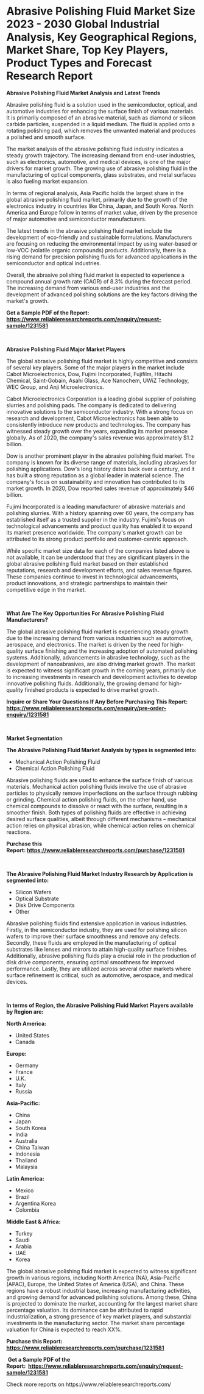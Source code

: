 <p><h1>Abrasive Polishing Fluid Market Size 2023 - 2030 Global Industrial Analysis, Key Geographical Regions, Market Share, Top Key Players, Product Types and Forecast Research Report</h1></p><p><strong>Abrasive Polishing Fluid Market Analysis and Latest Trends</strong></p>
<p><p>Abrasive polishing fluid is a solution used in the semiconductor, optical, and automotive industries for enhancing the surface finish of various materials. It is primarily composed of an abrasive material, such as diamond or silicon carbide particles, suspended in a liquid medium. The fluid is applied onto a rotating polishing pad, which removes the unwanted material and produces a polished and smooth surface.</p><p>The market analysis of the abrasive polishing fluid industry indicates a steady growth trajectory. The increasing demand from end-user industries, such as electronics, automotive, and medical devices, is one of the major drivers for market growth. The growing use of abrasive polishing fluid in the manufacturing of optical components, glass substrates, and metal surfaces is also fueling market expansion.</p><p>In terms of regional analysis, Asia Pacific holds the largest share in the global abrasive polishing fluid market, primarily due to the growth of the electronics industry in countries like China, Japan, and South Korea. North America and Europe follow in terms of market value, driven by the presence of major automotive and semiconductor manufacturers.</p><p>The latest trends in the abrasive polishing fluid market include the development of eco-friendly and sustainable formulations. Manufacturers are focusing on reducing the environmental impact by using water-based or low-VOC (volatile organic compounds) products. Additionally, there is a rising demand for precision polishing fluids for advanced applications in the semiconductor and optical industries.</p><p>Overall, the abrasive polishing fluid market is expected to experience a compound annual growth rate (CAGR) of 8.3% during the forecast period. The increasing demand from various end-user industries and the development of advanced polishing solutions are the key factors driving the market's growth.</p></p>
<p><strong>Get a Sample PDF of the Report:&nbsp; <a href="https://www.reliableresearchreports.com/enquiry/request-sample/1231581">https://www.reliableresearchreports.com/enquiry/request-sample/1231581</a></strong></p>
<p>&nbsp;</p>
<p><strong>Abrasive Polishing Fluid Major Market Players</strong></p>
<p><p>The global abrasive polishing fluid market is highly competitive and consists of several key players. Some of the major players in the market include Cabot Microelectronics, Dow, Fujimi Incorporated, Fujifilm, Hitachi Chemical, Saint-Gobain, Asahi Glass, Ace Nanochem, UWiZ Technology, WEC Group, and Anji Microelectronics.</p><p>Cabot Microelectronics Corporation is a leading global supplier of polishing slurries and polishing pads. The company is dedicated to delivering innovative solutions to the semiconductor industry. With a strong focus on research and development, Cabot Microelectronics has been able to consistently introduce new products and technologies. The company has witnessed steady growth over the years, expanding its market presence globally. As of 2020, the company's sales revenue was approximately $1.2 billion.</p><p>Dow is another prominent player in the abrasive polishing fluid market. The company is known for its diverse range of materials, including abrasives for polishing applications. Dow's long history dates back over a century, and it has built a strong reputation as a global leader in material science. The company's focus on sustainability and innovation has contributed to its market growth. In 2020, Dow reported sales revenue of approximately $46 billion.</p><p>Fujimi Incorporated is a leading manufacturer of abrasive materials and polishing slurries. With a history spanning over 60 years, the company has established itself as a trusted supplier in the industry. Fujimi's focus on technological advancements and product quality has enabled it to expand its market presence worldwide. The company's market growth can be attributed to its strong product portfolio and customer-centric approach.</p><p>While specific market size data for each of the companies listed above is not available, it can be understood that they are significant players in the global abrasive polishing fluid market based on their established reputations, research and development efforts, and sales revenue figures. These companies continue to invest in technological advancements, product innovations, and strategic partnerships to maintain their competitive edge in the market.</p></p>
<p>&nbsp;</p>
<p><strong>What Are The Key Opportunities For Abrasive Polishing Fluid Manufacturers?</strong></p>
<p><p>The global abrasive polishing fluid market is experiencing steady growth due to the increasing demand from various industries such as automotive, aerospace, and electronics. The market is driven by the need for high-quality surface finishing and the increasing adoption of automated polishing systems. Additionally, advancements in abrasive technology, such as the development of nanoabrasives, are also driving market growth. The market is expected to witness significant growth in the coming years, primarily due to increasing investments in research and development activities to develop innovative polishing fluids. Additionally, the growing demand for high-quality finished products is expected to drive market growth.</p></p>
<p><strong>Inquire or Share Your Questions If Any Before Purchasing This Report: <a href="https://www.reliableresearchreports.com/enquiry/pre-order-enquiry/1231581">https://www.reliableresearchreports.com/enquiry/pre-order-enquiry/1231581</a></strong></p>
<p>&nbsp;</p>
<p><strong>Market Segmentation</strong></p>
<p><strong>The Abrasive Polishing Fluid Market Analysis by types is segmented into:</strong></p>
<p><ul><li>Mechanical Action Polishing Fluid</li><li>Chemical Action Polishing Fluid</li></ul></p>
<p><p>Abrasive polishing fluids are used to enhance the surface finish of various materials. Mechanical action polishing fluids involve the use of abrasive particles to physically remove imperfections on the surface through rubbing or grinding. Chemical action polishing fluids, on the other hand, use chemical compounds to dissolve or react with the surface, resulting in a smoother finish. Both types of polishing fluids are effective in achieving desired surface qualities, albeit through different mechanisms – mechanical action relies on physical abrasion, while chemical action relies on chemical reactions.</p></p>
<p><strong>Purchase this Report:&nbsp;<a href="https://www.reliableresearchreports.com/purchase/1231581">https://www.reliableresearchreports.com/purchase/1231581</a></strong></p>
<p>&nbsp;</p>
<p><strong>The Abrasive Polishing Fluid Market Industry Research by Application is segmented into:</strong></p>
<p><ul><li>Silicon Wafers</li><li>Optical Substrate</li><li>Disk Drive Components</li><li>Other</li></ul></p>
<p><p>Abrasive polishing fluids find extensive application in various industries. Firstly, in the semiconductor industry, they are used for polishing silicon wafers to improve their surface smoothness and remove any defects. Secondly, these fluids are employed in the manufacturing of optical substrates like lenses and mirrors to attain high-quality surface finishes. Additionally, abrasive polishing fluids play a crucial role in the production of disk drive components, ensuring optimal smoothness for improved performance. Lastly, they are utilized across several other markets where surface refinement is critical, such as automotive, aerospace, and medical devices.</p></p>
<p>&nbsp;</p>
<p><strong>In terms of Region, the Abrasive Polishing Fluid Market Players available by Region are:</strong></p>
<p>
    <p> <strong> North America: </strong>
        <ul>
            <li>United States</li>
            <li>Canada</li>
        </ul>
        </p> 
    <p> <strong> Europe: </strong>
        <ul>
            <li>Germany</li>
            <li>France</li>
            <li>U.K.</li>
            <li>Italy</li>
            <li>Russia</li>
        </ul>
        </p> 
    <p> <strong> Asia-Pacific: </strong>
        <ul>
            <li>China</li>
            <li>Japan</li>
            <li>South Korea</li>
            <li>India</li>
            <li>Australia</li>
            <li>China Taiwan</li>
            <li>Indonesia</li>
            <li>Thailand</li>
            <li>Malaysia</li>
        </ul>
        </p> 
    <p> <strong> Latin America: </strong>
        <ul>
            <li>Mexico</li>
            <li>Brazil</li>
            <li>Argentina Korea</li>
            <li>Colombia</li>
        </ul>
        </p> 
    <p> <strong> Middle East & Africa: </strong>
        <ul>
            <li>Turkey</li>
            <li>Saudi</li>
            <li>Arabia</li>
            <li>UAE</li>
            <li>Korea</li>
        </ul>
    </p>
    </p>
<p><p>The global abrasive polishing fluid market is expected to witness significant growth in various regions, including North America (NA), Asia-Pacific (APAC), Europe, the United States of America (USA), and China. These regions have a robust industrial base, increasing manufacturing activities, and growing demand for advanced polishing solutions. Among these, China is projected to dominate the market, accounting for the largest market share percentage valuation. Its dominance can be attributed to rapid industrialization, a strong presence of key market players, and substantial investments in the manufacturing sector. The market share percentage valuation for China is expected to reach XX%.</p></p>
<p><strong>Purchase this Report: <a href="https://www.reliableresearchreports.com/purchase/1231581">https://www.reliableresearchreports.com/purchase/1231581</a></strong></p>
<p>&nbsp;<strong>Get a Sample PDF of the Report:&nbsp;&nbsp;<a href="https://www.reliableresearchreports.com/enquiry/request-sample/1231581">https://www.reliableresearchreports.com/enquiry/request-sample/1231581</a></strong></p>
<p><strong></strong></p>
<p>Check more reports on https://www.reliableresearchreports.com/</p>